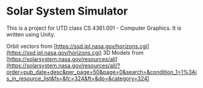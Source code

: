 # Solar System Simulator
This is a project for UTD class CS 4361.001 - Computer Graphics. It is written using Unity.

Orbit vectors from [https://ssd.jpl.nasa.gov/horizons.cgi](https://ssd.jpl.nasa.gov/horizons.cgi)
3D Models from [https://solarsystem.nasa.gov/resources/all](https://solarsystem.nasa.gov/resources/all/?order=pub_date+desc&per_page=50&page=0&search=&condition_1=1%3Ais_in_resource_list&fs=&fc=324&ft=&dp=&category=324)

